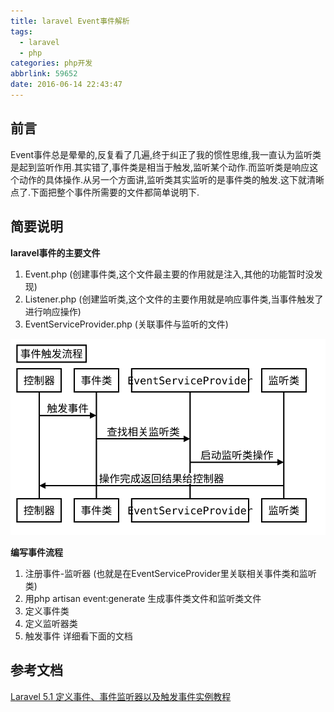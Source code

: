```yaml
---
title: laravel Event事件解析
tags:
  - laravel
  - php
categories: php开发
abbrlink: 59652
date: 2016-06-14 22:43:47
---
```


## 前言
  Event事件总是晕晕的,反复看了几遍,终于纠正了我的惯性思维,我一直认为监听类是起到监听作用.其实错了,事件类是相当于触发,监听某个动作.而监听类是响应这个动作的具体操作.从另一个方面讲,监听类其实监听的是事件类的触发.这下就清晰点了.下面把整个事件所需要的文件都简单说明下.

## 简要说明

**laravel事件的主要文件**
1. Event.php (创建事件类,这个文件最主要的作用就是注入,其他的功能暂时没发现)
2. Listener.php (创建监听类,这个文件的主要作用就是响应事件类,当事件触发了进行响应操作)
3. EventServiceProvider.php (关联事件与监听的文件)

<!--more-->

![](/image/16-6/4.svg)

**编写事件流程**
1. 注册事件-监听器 (也就是在EventServiceProvider里关联相关事件类和监听类)
2. 用php artisan event:generate 生成事件类文件和监听类文件
3. 定义事件类
4. 定义监听器类
5. 触发事件
详细看下面的文档

## 参考文档
[Laravel 5.1 定义事件、事件监听器以及触发事件实例教程](http://laravelacademy.org/post/1889.html)
